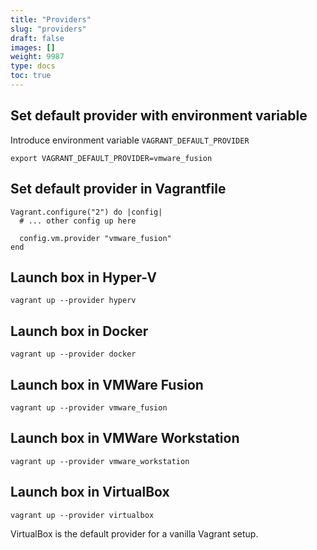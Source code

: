 ```yaml
---
title: "Providers"
slug: "providers"
draft: false
images: []
weight: 9987
type: docs
toc: true
---
```


## Set default provider with environment variable
Introduce environment variable `VAGRANT_DEFAULT_PROVIDER`

    export VAGRANT_DEFAULT_PROVIDER=vmware_fusion

## Set default provider in Vagrantfile
    Vagrant.configure("2") do |config|
      # ... other config up here

      config.vm.provider "vmware_fusion"
    end

## Launch box in Hyper-V
    vagrant up --provider hyperv

## Launch box in Docker
    vagrant up --provider docker

## Launch box in VMWare Fusion
    vagrant up --provider vmware_fusion

## Launch box in VMWare Workstation
    vagrant up --provider vmware_workstation

## Launch box in VirtualBox
    vagrant up --provider virtualbox

VirtualBox is the default provider for a vanilla Vagrant setup.

